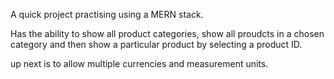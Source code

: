 A quick project practising using a MERN stack.

Has the ability to show all product categories, show all proudcts in a chosen category and then show a particular product by selecting a product ID.

up next is to allow multiple currencies and measurement units.
